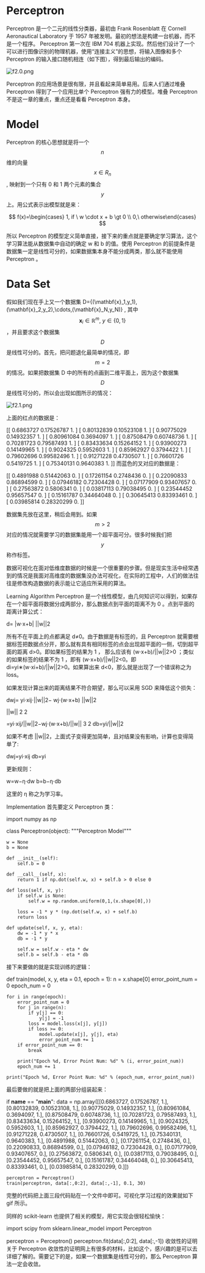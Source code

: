 # Perceptron
Perceptron 是一个二元的线性分类器，最初由 Frank Rosenblatt 在 Cornell Aeronautical Laboratory 于 1957 年被发明。最初的想法是构建一台机器，而不是一个程序。 Perceptron 第一次在 IBM 704 机器上实现。然后他们设计了一个可以进行图像识别的物理机器，使用“连接主义”的思想，将输入图像和多个 Perceptron 的输入接口随机相连（如下图），得到最后输出的编码。

![f2.0.png](assets/f2.0.png)

Perceptron 的应用场景是很有限，并且看起来简单易用。后来人们通过堆叠 Perceptron 得到了一个应用比单个 Perceptron 强有力的模型。堆叠 Perceptron 不是这一章的重点，重点还是看看 Perceptron 本身。

# Model
Perceptron 的核心思想就是将一个 $$n$$ 维的向量 $$x \in R_n$$ , 映射到一个只有 0 和 1 两个元素的集合 $$y$$ 上。用公式表示出模型就是来：

$$ f(x)=\begin{cases} 1, if \ w \cdot x + b \gt 0 \\ 0,\ otherwise\end{cases} $$

所以 Perceptron 的模型定义简单直接，接下来的重点就是要确定学习算法，这个学习算法能从数据集中自动的确定 w 和 b 的值。使用 Perceptron 的前提条件是数据集一定是线性可分的，如果数据集本身不能分成两类，那么就不能使用 Perceptron 。

# Data Set
假如我们现在手上又一个数据集 D=\{(\mathbf{x}_1,y_1),(\mathbf{x}_2,y_2),\cdots,(\mathbf{x}_N,y_N)\} , 其中  $$\mathbf{x}_i \in \mathbb{R}^m,\ y \in \{0,1\}$$，并且要求这个数据集 $$D$$ 是线性可分的。首先，把问题退化最简单的情况，即 $$m=2$$ 的情况。如果把数据集 D 中的所有的点画到二维平面上，因为这个数据集 $$D$$ 是线性可分的，所以会出现如图所示的情况：

![f2.1.png](assets/f2.1.png)

上面的红点的数据是：

[[ 0.6863727   0.17526787  1.        ]
 [ 0.80132839  0.10523108  1.        ]
 [ 0.90775029  0.14932357  1.        ]
 [ 0.80961084  0.3694097   1.        ]
 [ 0.87508479  0.60748736  1.        ]
 [ 0.70281723  0.79587493  1.        ]
 [ 0.83433634  0.15264152  1.        ]
 [ 0.93900273  0.14149965  1.        ]
 [ 0.9024325   0.5952603   1.        ]
 [ 0.85962927  0.3794422   1.        ]
 [ 0.79602696  0.99582496  1.        ]
 [ 0.91271228  0.4730507   1.        ]
 [ 0.76601726  0.5419725   1.        ]
 [ 0.75340131  0.9640383   1.        ]]
而蓝色的叉对应的数据是：

[[ 0.4891988   0.51442063  0.        ]
 [ 0.17261154  0.2748436   0.        ]
 [ 0.22090833  0.86894599  0.        ]
 [ 0.07946182  0.72304428  0.        ]
 [ 0.07177909  0.93407657  0.        ]
 [ 0.27563872  0.5806341   0.        ]
 [ 0.03817113  0.79038495  0.        ]
 [ 0.23544452  0.95657547  0.        ]
 [ 0.15161787  0.34464048  0.        ]
 [ 0.30645413  0.83393461  0.        ]
 [ 0.03985814  0.28320299  0.        ]]

数据集先放在这里，稍后会用到。如果 $$m \gt 2$$ 对应的情况就需要学习的数据集能用一个超平面可分。很多时候我们把 $$y$$ 称作标签。

数据可视化在面对低维度数据的时候是一个很重要的步骤。但是现实生活中经常遇到的情况是我面对高维度的数据集没办法可视化，在实际的工程中，人们的做法往往是修改构造数据的表示能让它适应所采用的算法。

Learning Algorithm
Perceptron 是一个线性模型，由几何知识可以得到，如果存在一个超平面将数据分成两部分，那么数据点到平面的距离不为 0 。点到平面的距离计算公式：

d=
|w⋅x+b|
||w||2


所有不在平面上的点都满足 d≠0。由于数据是有标签的，且 Perceptron 就需要根据标签把数据点分开，那么就有具有相同标签的点会出现超平面的一侧，切到超平面的距离 d>0。即如果标签的结果为 1 ， 那么应该有 (w⋅x+b)/||w||2>0 ；类似的如果标签的结果不为 1 ，即有 (w⋅x+b)/||w||2<0。即 di=yi∗(w⋅xi+b)/||w||2>0。如果算出来 d<0，那么就是出现了一个错误称之为 loss。

如果发现计算出来的距离结果不符合期望，那么可以采用 SGD 来降低这个损失：

dwj=
yi⋅xij⋅||w||2−
wj⋅(w⋅x+b)
||w||2

||w||
2
2

=yi⋅xij/||w||2−wj⋅(w⋅x+b)/||w||
3
2
db=yi/||w||2

如果不考虑 ||w||2，上面式子变得更加简单，且对结果没有影响，计算也变得简单了:

dwj=yi⋅xij	db=yi

更新规则：

w=w−η⋅dw	b=b−η⋅db

这里的 η 称之为学习率。

Implementation
首先要定义 Perceptron 类：

import numpy as np

class Perceptron(object):
    """Perceptron Model"""

    w = None
    b = None

    def __init__(self):
        self.b = 0

    def __call__(self, x):
        return 1 if np.dot(self.w, x) + self.b > 0 else 0

    def loss(self, x, y):
        if self.w is None:
            self.w = np.random.uniform(0,1,(x.shape[0],))

        loss = -1 * y * (np.dot(self.w, x) + self.b)
        return loss

    def update(self, x, y, eta):
        dw = -1 * y * x
        db = -1 * y

        self.w = self.w - eta * dw
        self.b = self.b - eta * db
接下来要做的就是实现训练的逻辑：

def train(model, x, y, eta = 0.1, epoch = 1):
    n = x.shape[0]
    error_point_num = 0
    epoch_num = 0

    for i in range(epoch):
        error_point_num = 0
        for j in range(n):
            if y[j] == 0:
                y[j] = -1
            loss = model.loss(x[j], y[j])
            if loss >= 0:
                model.update(x[j], y[j], eta)
                error_point_num += 1
        if error_point_num == 0:
            break

        print("Epoch %d, Error Point Num: %d" % (i, error_point_num))
        epoch_num += 1

    print("Epoch %d, Error Point Num: %d" % (epoch_num, error_point_num))
最后要做的就是把上面的两部分组装起来：

if __name__ == "__main__":
    data = np.array([[0.6863727, 0.17526787,  1.],
                     [0.80132839, 0.10523108, 1.],
                     [0.90775029, 0.14932357, 1.],
                     [0.80961084, 0.3694097,  1.],
                     [0.87508479, 0.60748736, 1.],
                     [0.70281723, 0.79587493, 1.],
                     [0.83433634, 0.15264152, 1.],
                     [0.93900273, 0.14149965, 1.],
                     [0.9024325,  0.5952603,  1.],
                     [0.85962927, 0.3794422,  1.],
                     [0.79602696, 0.99582496, 1.],
                     [0.91271228, 0.4730507,  1.],
                     [0.76601726, 0.5419725,  1.],
                     [0.75340131, 0.9640383,  1.],
                     [0.4891988,  0.51442063, 0.],
                     [0.17261154, 0.2748436,  0.],
                     [0.22090833, 0.86894599, 0.],
                     [0.07946182, 0.72304428, 0.],
                     [0.07177909, 0.93407657, 0.],
                     [0.27563872, 0.5806341,  0.],
                     [0.03817113, 0.79038495, 0.],
                     [0.23544452, 0.95657547, 0.],
                     [0.15161787, 0.34464048, 0.],
                     [0.30645413, 0.83393461, 0.],
                     [0.03985814, 0.28320299, 0.]])


    perceptron = Perceptron()
    train(perceptron, data[:,0:2], data[:,-1], 0.1, 30)
完整的代码把上面三段代码贴在一个文件中即可。可视化学习过程的效果就如下 gif 所示。



同样的 scikit-learn 也提供了相关的模型，用它实现会很轻松愉快：

import scipy
from sklearn.linear_model import Perceptron

perceptron = Perceptron()
perceptron.fit(data[:,0:2], data[:,-1])
收敛性的证明
关于 Perceptron 收敛性的证明网上有很多的材料，比如这个，感兴趣的是可以去详细了解的。需要记下的是，如果一个数据集是线性可分的，那么 Perceptron 算法一定会收敛。
